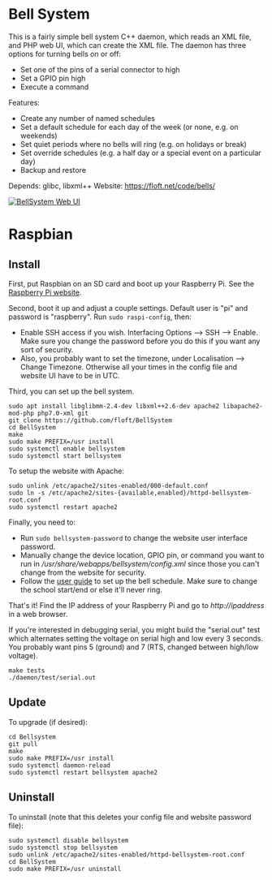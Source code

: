 Bell System
===========

This is a fairly simple bell system C++ daemon, which reads an XML file,
and PHP web UI, which can create the XML file. The daemon has three options for turning bells on or off:
 * Set one of the pins of a serial connector to high
 * Set a GPIO pin high
 * Execute a command

Features:
 * Create any number of named schedules
 * Set a default schedule for each day of the week (or none, e.g. on weekends)
 * Set quiet periods where no bells will ring (e.g. on holidays or break)
 * Set override schedules (e.g. a half day or a special event on a particular day)
 * Backup and restore

Depends: glibc, libxml++
Website: https://floft.net/code/bells/

[![BellSystem Web UI](https://raw.githubusercontent.com/floft/BellSystem/master/images/website.png)](https://raw.githubusercontent.com/floft/BellSystem/master/images/website.png)

# Raspbian
## Install
First, put Raspbian on an SD card and boot up your Raspberry Pi. See the
[Raspberry Pi website](https://www.raspberrypi.org/downloads/raspbian/).

Second, boot it up and adjust a couple settings. Default user is "pi" and
password is "raspberry".  Run `sudo raspi-config`, then:
 * Enable SSH access if you wish. Interfacing Options --> SSH --> Enable. Make
   sure you change the password before you do this if you want any sort of
   security.
 * Also, you probably want to set the timezone, under Localisation --> Change
   Timezone. Otherwise all your times in the config file and website UI have to
   be in UTC.

Third, you can set up the bell system.

    sudo apt install libglibmm-2.4-dev libxml++2.6-dev apache2 libapache2-mod-php php7.0-xml git
    git clone https://github.com/floft/BellSystem
    cd BellSystem
    make
    sudo make PREFIX=/usr install
    sudo systemctl enable bellsystem
    sudo systemctl start bellsystem

To setup the website with Apache:

    sudo unlink /etc/apache2/sites-enabled/000-default.conf
    sudo ln -s /etc/apache2/sites-{available,enabled}/httpd-bellsystem-root.conf
    sudo systemctl restart apache2

Finally, you need to:

 * Run `sudo bellsystem-password` to change the website user interface password.
 * Manually change the device location, GPIO pin, or command you want to run in
   */usr/share/webapps/bellsystem/config.xml* since those you can't change from
   the website for security.
 * Follow the [user guide](https://floft.net/code/bells/) to set up the bell
   schedule. Make sure to change the school start/end or else it'll never ring.

That's it! Find the IP address of your Raspberry Pi and go to
*http://ipaddress* in a web browser.

If you're interested in debugging serial, you might build the "serial.out" test
which alternates setting the voltage on serial high and low every 3 seconds.
You probably want pins 5 (ground) and 7 (RTS, changed between high/low
voltage).

    make tests
    ./daemon/test/serial.out

## Update
To upgrade (if desired):

    cd Bellsystem
    git pull
    make
    sudo make PREFIX=/usr install
    sudo systemctl daemon-reload
    sudo systemctl restart bellsystem apache2

## Uninstall
To uninstall (note that this deletes your config file and website password
file):

    sudo systemctl disable bellsystem
    sudo systemctl stop bellsystem
    sudo unlink /etc/apache2/sites-enabled/httpd-bellsystem-root.conf
    cd BellSystem
    sudo make PREFIX=/usr uninstall
